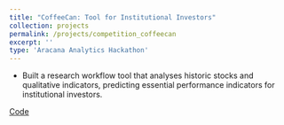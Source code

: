 ```yaml
---
title: "CoffeeCan: Tool for Institutional Investors"
collection: projects
permalink: /projects/competition_coffeecan
excerpt: ''
type: 'Aracana Analytics Hackathon'
---
```


- Built a research workflow tool that analyses historic stocks and qualitative indicators, predicting essential performance indicators for institutional investors.

[Code](https://github.com/jayanth151002/arcana-fe)